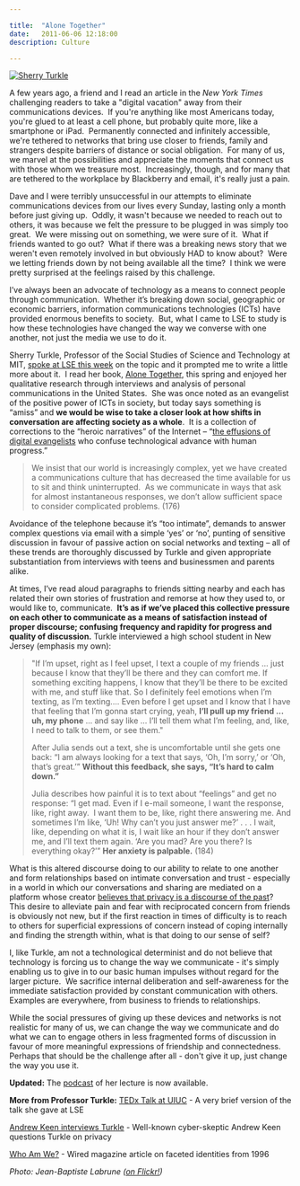 ```yaml
---

title:  "Alone Together"
date:   2011-06-06 12:18:00
description: Culture

---
```


<a data-flickr-embed="true"  href="https://www.flickr.com/photos/jeanbaptisteparis/3348579053/" title="Sherry Turkle"><img src="https://farm4.staticflickr.com/3547/3348579053_e985bf4430_z.jpg" class="wide-img" alt="Sherry Turkle"></a><script async src="//embedr.flickr.com/assets/client-code.js" charset="utf-8"></script>

A few years ago, a friend and I read an article in the _New York Times_ challenging readers to take a "digital vacation" away from their communications devices.  If you're anything like most Americans today, you're glued to at least a cell phone, but probably quite more, like a smartphone or iPad.  Permanently connected and infinitely accessible, we're tethered to networks that bring use closer to friends, family and strangers despite barriers of distance or social obligation.  For many of us, we marvel at the possibilities and appreciate the moments that connect us with those whom we treasure most.  Increasingly, though, and for many that are tethered to the workplace by Blackberry and email, it's really just a pain. 

Dave and I were terribly unsuccessful in our attempts to eliminate communications devices from our lives every Sunday, lasting only a month before just giving up.  Oddly, it wasn't because we needed to reach out to others, it was because we felt the pressure to be plugged in was simply too great.  We were missing out on something, we were sure of it.  What if friends wanted to go out?  What if there was a breaking news story that we weren't even remotely involved in but obviously HAD to know about?  Were we letting friends down by not being available all the time?  I think we were pretty surprised at the feelings raised by this challenge. 

I’ve always been an advocate of technology as a means to connect people through communication.  Whether it’s breaking down social, geographic or economic barriers, information communications technologies (ICTs) have provided enormous benefits to society.  But, what I came to LSE to study is how these technologies have changed the way we converse with one another, not just the media we use to do it. 

Sherry Turkle, Professor of the Social Studies of Science and Technology at MIT, [spoke at LSE this week](http://www2.lse.ac.uk/publicEvents/events/2011/20110602t1830vSL.aspx) on the topic and it prompted me to write a little more about it.  I read her book, [Alone Together](http://www.amazon.com/Alone-Together-Expect-Technology-Other/dp/0465010210), this spring and enjoyed her qualitative research through interviews and analysis of personal communications in the United States.  She was once noted as an evangelist of the positive power of ICTs in society, but today says something is “amiss” and **we would be wise to take a closer look at how shifts in conversation are affecting society as a whole**.  It is a collection of corrections to the “heroic narratives” of the Internet – “[the effusions of digital evangelists](http://www.guardian.co.uk/books/2011/jan/30/alone-together-sherry-turkle-review) who confuse technological advance with human progress.”

> We insist that our world is increasingly complex, yet we have created a communications culture that has decreased the time available for us to sit and think uninterrupted.  As we communicate in ways that ask for almost instantaneous responses, we don’t allow sufficient space to consider complicated problems. (176)

Avoidance of the telephone because it’s “too intimate”, demands to answer complex questions via email with a simple ‘yes’ or ‘no’, punting of sensitive discussion in favour of passive action on social networks and texting – all of these trends are thoroughly discussed by Turkle and given appropriate substantiation from interviews with teens and businessmen and parents alike. 

At times, I’ve read aloud paragraphs to friends sitting nearby and each has related their own stories of frustration and remorse at how they used to, or would like to, communicate.  **It’s as if we’ve placed this collective pressure on each other to communicate as a means of satisfaction instead of proper discourse; confusing frequency and rapidity for progress and quality of discussion.** Turkle interviewed a high school student in New Jersey (emphasis my own):

> "If I’m upset, right as I feel upset, I text a couple of my friends ... just because I know that they’ll be there and they can comfort me. If something exciting happens, I know that they’ll be there to be excited with me, and stuff like that. So I definitely feel emotions when I’m texting, as I’m texting.... Even before I get upset and I know that I have that feeling that I’m gonna start crying, yeah, **I’ll pull up my friend ... uh, my phone** ... and say like ... I’ll tell them what I’m feeling, and, like, I need to talk to them, or see them." 
>
> After Julia sends out a text, she is uncomfortable until she gets one back: “I am always looking for a text that says, ‘Oh, I’m sorry,’ or ‘Oh, that’s great.’” **Without this feedback, she says, “It’s hard to calm down.”** 
>
> Julia describes how painful it is to text about “feelings” and get no response: “I get mad. Even if I e-mail someone, I want the response, like, right away.  I want them to be, like, right there answering me. And sometimes I’m like, ‘Uh! Why can’t you just answer me?’ . . . I wait, like, depending on what it is, I wait like an hour if they don’t answer me, and I’ll text them again. ‘Are you mad? Are you there? Is everything okay?’” **Her anxiety is palpable.** (184)

What is this altered discourse doing to our ability to relate to one another and form relationships based on intimate conversation and trust - especially in a world in which our conversations and sharing are mediated on a platform whose creator [believes that privacy is a discourse of the past](http://www.readwriteweb.com/archives/facebooks_zuckerberg_says_the_age_of_privacy_is_ov.php)?  This desire to alleviate pain and fear with reciprocated concern from friends is obviously not new, but if the first reaction in times of difficulty is to reach to others for superficial expressions of concern instead of coping internally and finding the strength within, what is that doing to our sense of self? 

I, like Turkle, am not a technological determinist and do not believe that technology is forcing us to change the way we communicate - it's simply enabling us to give in to our basic human impulses without regard for the larger picture.  We sacrifice internal deliberation and self-awareness for the immediate satisfaction provided by constant communication with others.  Examples are everywhere, from business to friends to relationships. 

While the social pressures of giving up these devices and networks is not realistic for many of us, we can change the way we communicate and do what we can to engage others in less fragmented forms of discussion in favour of more meaningful expressions of friendship and connectedness. Perhaps that should be the challenge after all - don't give it up, just change the way you use it. 

**Updated:** The [podcast](http://richmedia.lse.ac.uk/publicLecturesAndEvents/20110602_1830_aloneTogether.mp3) of her lecture is now available. 

**More from Professor Turkle:**
[TEDx Talk at UIUC](http://www.youtube.com/watch?v=MtLVCpZIiNs) - A very brief version of the talk she gave at LSE

[Andrew Keen interviews Turkle](http://www.youtube.com/watch?v=UEiRyxbA3c0) - Well-known cyber-skeptic Andrew Keen questions Turkle on privacy

[Who Am We?](http://www.wired.com/wired/archive/4.01/turkle.html) - Wired magazine article on faceted identities from 1996 

_Photo: Jean-Baptiste Labrune ([on Flickr!](http://www.flickr.com/photos/jeanbaptisteparis/3348579053/))_